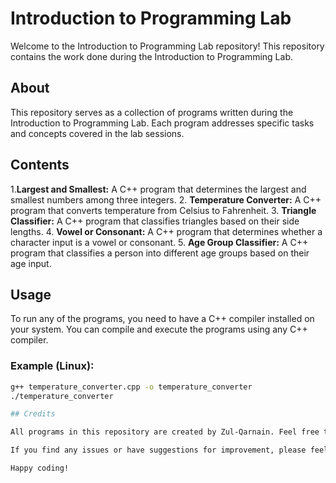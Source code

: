 # Introduction to Programming Lab

Welcome to the Introduction to Programming Lab repository! This repository contains the work done during the Introduction to Programming Lab.

## About

This repository serves as a collection of programs written during the Introduction to Programming Lab. Each program addresses specific tasks and concepts covered in the lab sessions.

## Contents
1.**Largest and Smallest:** A C++ program that determines the largest and smallest numbers among three integers.
2. **Temperature Converter:** A C++ program that converts temperature from Celsius to Fahrenheit.
3. **Triangle Classifier:** A C++ program that classifies triangles based on their side lengths.
4. **Vowel or Consonant:** A C++ program that determines whether a character input is a vowel or consonant.
5. **Age Group Classifier:** A C++ program that classifies a person into different age groups based on their age input.

## Usage

To run any of the programs, you need to have a C++ compiler installed on your system. You can compile and execute the programs using any C++ compiler.

### Example (Linux):

```bash
g++ temperature_converter.cpp -o temperature_converter
./temperature_converter

## Credits

All programs in this repository are created by Zul-Qarnain. Feel free to use, modify, and distribute these programs according to the terms of the [LICENSE](LICENSE) file.

If you find any issues or have suggestions for improvement, please feel free to open an issue or submit a pull request.

Happy coding!

